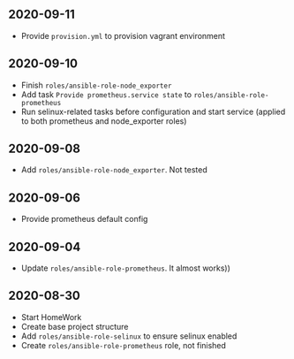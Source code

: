 ## 2020-09-11

- Provide `provision.yml` to provision vagrant environment

## 2020-09-10

- Finish `roles/ansible-role-node_exporter`
- Add task `Provide prometheus.service state` to `roles/ansible-role-prometheus`
- Run selinux-related tasks before configuration and start service (applied to both prometheus and node_exporter roles)

## 2020-09-08

- Add `roles/ansible-role-node_exporter`. Not tested

## 2020-09-06

- Provide prometheus default config

## 2020-09-04

- Update `roles/ansible-role-prometheus`. It almost works))

## 2020-08-30

- Start HomeWork
- Create base project structure
- Add `roles/ansible-role-selinux` to ensure selinux enabled
- Create `roles/ansible-role-prometheus` role, not finished

